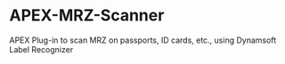 # APEX-MRZ-Scanner
APEX Plug-in to scan MRZ on passports, ID cards, etc., using Dynamsoft Label Recognizer
